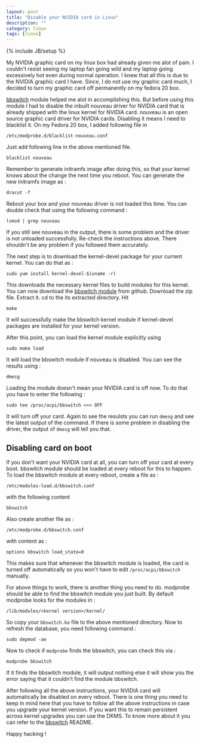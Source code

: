 ```yaml
---
layout: post
title: "Disable your NVIDIA card in Linux"
description: ""
category: linux
tags: [linux]
---
```

{% include JB/setup %}

My NVIDIA graphic card on my linux box had already given me alot of pain. I
couldn't resist seeing my laptop fan going wild and my laptop going excessively
hot even during normal operation. I knew that all this is due to the NVIDIA
graphic card I have. Since, I do not use my graphic card much, I decided to turn
my graphic card off permanently on my fedora 20 box.

[bbswitch](https://github.com/Bumblebee-Project/bbswitch) module helped me alot
in accomplishing this. But before using this module I had to disable the inbuilt
nouveau driver for NVIDIA card that is already shipped with the linux kernel for
NVIDIA card. nouveau is an open source graphic card driver for NVIDIA
cards. Disabling it means I need to blacklist it. On my Fedora 20 box, I added
following file in

`/etc/modprobe.d/blacklist-nouveau.conf`

Just add following line in the above mentioned file.

`blacklist nouveau`

Remember to generate initramfs image after doing this, so that your kernel knows
about the change the next time you reboot. You can generate the new initramfs
image as :

`dracut -f`

Reboot your box and your nouveau driver is not loaded this time. You can double
check that using the following command :

`lsmod | grep nouveau`

If you still see nouveau in the output, there is some problem and the driver is
not unloaded successfully. Re-check the instructions above. There shouldn't be
any problem if you followed them accurately.

The next step is to download the kernel-devel package for your current
kernel. You can do that as :

`sudo yum install kernel-devel-$(uname -r)`

This downloads the necessary kernel files to build modules for this kernel. You
can now download the [bbswitch
module](https://github.com/Bumblebee-Project/bbswitch) from github. Download the
zip file. Extract it. cd to the its extracted directory. Hit

`make`

It will successfully make the bbswitch kernel module if kernel-devel packages
are installed for your kernel version.

After this point, you can load the kernel module explicitly using

`sudo make load`

It will load the bbswitch module if nouveau is disabled. You can see the results
using :

`dmesg`

Loading the module doesn't mean your NVIDIA card is off now. To do that you have
to enter the following :

`sudo tee /proc/acpi/bbswitch <<< OFF`

It will turn off your card. Again to see the resulsts you can run `dmesg` and
see the latest output of the command. If there is some problem in disabling the
driver, the output of `dmesg` will tell you that.

## Disabling card on boot
If you don't want your NVIDIA card at all, you can turn off your card at every
boot. bbswitch module should be loaded at every reboot for this to happen. To
load the bbswitch module at every reboot, create a file as :

`/etc/modules-load.d/bbswitch.conf`

with the following content

`bbswitch`

Also create another file as :

`/etc/modprobe.d/bbswitch.conf`

with content as :

`options bbswitch load_state=0`

This makes sure that whenever the bbswitch module is loaded, the card is turned
off automatically so you won't have to edit `/proc/acpi/bbswitch` manually.

For above things to work, there is another thing you need to do. modprobe should
be able to find the bbswitch module you just built. By default modprobe looks
for the modules in :

`/lib/modules/<kernel version>/kernel/`

So copy your `bbswitch.ko` file to the above mentioned directory. Now to refresh
the database, you need following command :

`sudo depmod -ae`

Now to check if `modprobe` finds the bbswitch, you can check this via :

`modprobe bbswitch`

If it finds the bbswitch module, it will output nothing else it will show you
the error saying that it couldn't find the module bbswitch.

After following all the above instructions, your NVIDIA card will automatically
be disabled on every reboot. There is one thing you need to keep in mind here
that you have to follow all the above instructions in case you upgrade your
kernel version. If you want this to remain persistent across kernel upgrades
you can use the DKMS. To know more about it you can refer to the 
[bbswitch](https://github.com/Bumblebee-Project/bbswitch/) README.

Happy hacking !
